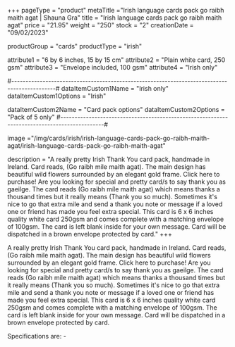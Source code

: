 +++
pageType = "product"
metaTitle ="Irish language cards pack go raibh maith agat | Shauna Gra"
title = "Irish language cards pack go raibh maith agat"
price = "21.95"
weight = "250"
stock = "2"
creationDate = "09/02/2023"

productGroup = "cards"
productType = "irish"

attribute1 = "6 by 6 inches, 15 by 15 cm" 
attribute2 = "Plain white card, 250 gsm"
attribute3 = "Envelope included, 100 gsm"
attribute4 = "Irish only"
 
#---------------------------------------------------------------------------------------------#
dataItemCustom1Name = "Irish only"
dataItemCustom1Options = "Irish"

dataItemCustom2Name = "Card pack options"
dataItemCustom2Options = "Pack of 5 only"
#---------------------------------------------------------------------------------------------#
 
image ="/img/cards/irish/irish-language-cards-pack-go-raibh-maith-agat/irish-language-cards-pack-go-raibh-maith-agat"
 
description = "A really pretty Irish Thank You card pack, handmade in Ireland. Card reads, (Go raibh mile maith agat). The main design has beautiful wild flowers surrounded by an elegant gold frame. Click here to purchase! Are you looking for special and pretty card/s to say thank you as gaeilge. The card reads (Go raibh míle maith agat) which means thanks a thousand times but it really means (Thank you so much). Sometimes it's nice to go that extra mile and send a thank you note or message if a loved one or friend has made you feel extra special. This card is 6 x 6 inches quality white card 250gsm and comes complete with a matching envelope of 100gsm. The card is left blank inside for your own message. Card will be dispatched in a brown envelope protected by card."
+++

A really pretty Irish Thank You card pack, handmade in Ireland. Card reads, (Go raibh mile maith agat). The main design has beautiful wild flowers surrounded by an elegant gold frame. Click here to purchase! Are you looking for special and pretty card/s to say thank you as gaeilge. The card reads (Go raibh míle maith agat) which means thanks a thousand times but it really means (Thank you so much). Sometimes it's nice to go that extra mile and send a thank you note or message if a loved one or friend has made you feel extra special. This card is 6 x 6 inches quality white card 250gsm and comes complete with a matching envelope of 100gsm. The card is left blank inside for your own message. Card will be dispatched in a brown envelope protected by card.

Specifications are: -

